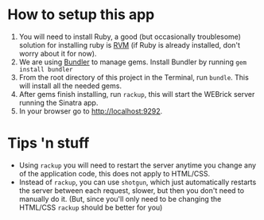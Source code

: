 # How to setup this app

1. You will need to install Ruby, a good (but occasionally troublesome) solution for installing ruby is [RVM](https://rvm.io) (if Ruby is already installed, don't worry about it for now).
2. We are using [Bundler](http://gembundler.com) to manage gems. Install Bundler by running `gem install bundler`
3. From the root directory of this project in the Terminal, run `bundle`. This will install all the needed gems.
4. After gems finish installing, run `rackup`, this will start the WEBrick server running the Sinatra app.
5. In your browser go to [http://localhost:9292](http://localhost:9292).

# Tips 'n stuff

- Using `rackup` you will need to restart the server anytime you change any of the application code, this does not apply to HTML/CSS.
- Instead of `rackup`, you can use `shotgun`, which just automatically restarts the server between each request, slower, but then you don't need to manually do it. (But, since you'll only need to be changing the HTML/CSS `rackup` should be better for you)